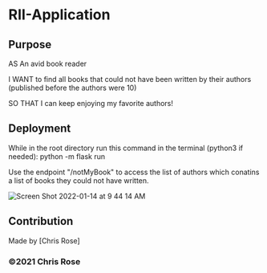 # RII-Application

## Purpose

AS An avid book reader

I WANT to find all books that could not have been written by their authors (published before the authors were 10)

SO THAT I can keep enjoying my favorite authors!

## Deployment
While in the root directory run this command in the terminal (python3 if needed): python -m flask run

Use the endpoint "/notMyBook" to access the list of authors which conatins a list of books they could not have written. 

![Screen Shot 2022-01-14 at 9 44 14 AM](https://user-images.githubusercontent.com/82801290/149552783-404c93fa-5850-44d3-9ddc-f7c85685d33f.png)

## Contribution
Made by [Chris Rose]

### ©️2021 Chris Rose
